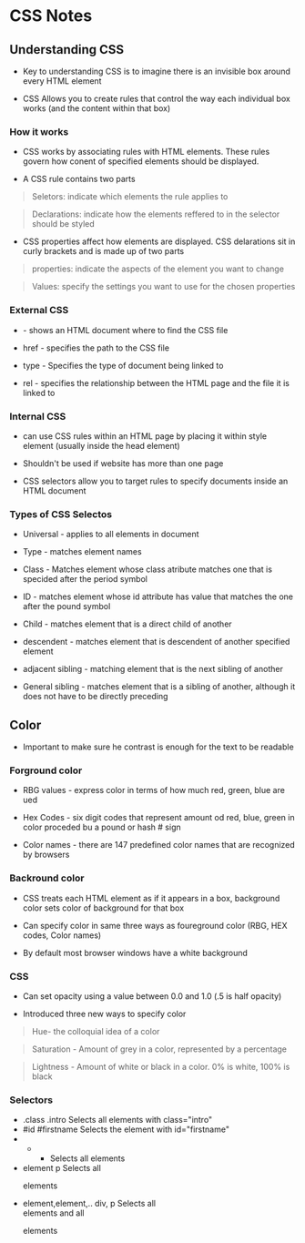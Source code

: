 # CSS Notes

## Understanding CSS
- Key to understanding CSS is to imagine there is an invisible box around every HTML element

- CSS Allows you to create rules that control the way each individual box works (and the content within that box)

### How it works
- CSS works by associating rules with HTML elements. These rules govern how conent of specified elements should be displayed. 

- A CSS rule contains two parts
> Seletors: indicate which elements the rule applies to

> Declarations: indicate how the elements reffered to in the selector should be styled

- CSS properties affect how elements are displayed. CSS delarations sit in curly brackets and is made up of two parts
> properties: indicate the aspects of the element you want to change

> Values: specify the settings you want to use for the chosen properties



### External CSS
- <link> - shows an HTML document where to find the CSS file

- href - specifies the path to the CSS file

- type - Specifies the type of document being linked to

- rel - specifies the relationship between the HTML page and the file it is linked to

### Internal CSS
- <stle> can use CSS rules within an HTML page by placing it within style element (usually inside the head element)

- Shouldn't be used if website has more than one page

- CSS selectors allow you to target rules to specify documents inside an HTML document

### Types of CSS Selectos
- Universal - applies to all elements in document

- Type - matches element names

- Class - Matches element whose class atribute matches one that is specided after the period symbol

- ID - matches element whose id attribute has value that matches the one after the pound symbol

- Child - matches element that is a direct child of another

- descendent - matches element that is descendent of another specified element

- adjacent sibling - matching element that is the next sibling of another

- General sibling - matches element that is a sibling of another, although it does not have to be directly preceding

## Color
- Important to make sure he contrast is enough for the text to be readable

### Forground color
- RBG values - express color in terms of how much red, green, blue are ued

- Hex Codes - six digit codes that represent amount od red, blue, green in color proceded bu a pound or hash # sign

- Color names - there are 147 predefined color names that are recognized by browsers

### Backround color
- CSS treats each HTML element as if it appears in a box, background color sets color of background for that box

- Can specify color in same three ways as foureground color (RBG, HEX codes, Color names)

- By default most browser windows have a white background

### CSS
- Can set opacity using a value between 0.0 and 1.0 (.5 is half opacity)

- Introduced three new ways to specify color
> Hue- the colloquial idea of a color

> Saturation - Amount of grey in a color, represented by a percentage

> Lightness - Amount of white or black in a color. 0% is white, 100% is black


### Selectors

- .class	.intro	Selects all elements with class="intro"
- #id	#firstname	Selects the element with id="firstname"
- *	*	Selects all elements
- element	p	Selects all <p> elements
- element,element,..	div, p	Selects all <div> elements and all <p> elements
